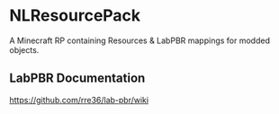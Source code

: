 # NLResourcePack
A Minecraft RP containing Resources &amp; LabPBR mappings for modded objects.

## LabPBR Documentation
https://github.com/rre36/lab-pbr/wiki
